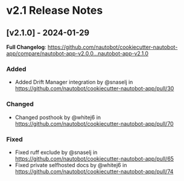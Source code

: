 # v2.1 Release Notes

## [v2.1.0] - 2024-01-29

**Full Changelog**: https://github.com/nautobot/cookiecutter-nautobot-app/compare/nautobot-app-v2.0.0...nautobot-app-v2.1.0

### Added

- Added Drift Manager integration by @snaselj in https://github.com/nautobot/cookiecutter-nautobot-app/pull/30

### Changed

- Changed posthook by @whitej6 in https://github.com/nautobot/cookiecutter-nautobot-app/pull/70

### Fixed

- Fixed ruff exclude by @snaselj in https://github.com/nautobot/cookiecutter-nautobot-app/pull/65
- Fixed private selfhosted docs by @whitej6 in https://github.com/nautobot/cookiecutter-nautobot-app/pull/74
